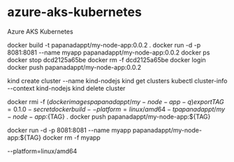 # azure-aks-kubernetes
Azure AKS Kubernetes


docker build -t papanadappt/my-node-app:0.0.2 .
docker run -d -p 8081:8081 --name myapp papanadappt/my-node-app:0.0.2
docker ps
docker stop dcd2125a65be
docker rm -f dcd2125a65be
docker login
docker push papanadappt/my-node-app:0.0.2

kind create cluster --name kind-nodejs
kind get clusters
kubectl cluster-info --context kind-nodejs
kind delete cluster



docker rmi -f $(docker images papanadappt/my-node-app -q)
export TAG=0.1.0-secret
docker build --platform=linux/amd64 -t papanadappt/my-node-app:${TAG} .
docker push papanadappt/my-node-app:${TAG}

docker run -d -p 8081:8081 --name myapp papanadappt/my-node-app:${TAG}
docker rm -f myapp







--platform=linux/amd64